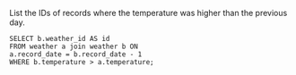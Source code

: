List the IDs of records where the temperature was higher than the previous day.

    SELECT b.weather_id AS id
    FROM weather a join weather b ON
    a.record_date = b.record_date - 1
    WHERE b.temperature > a.temperature;
